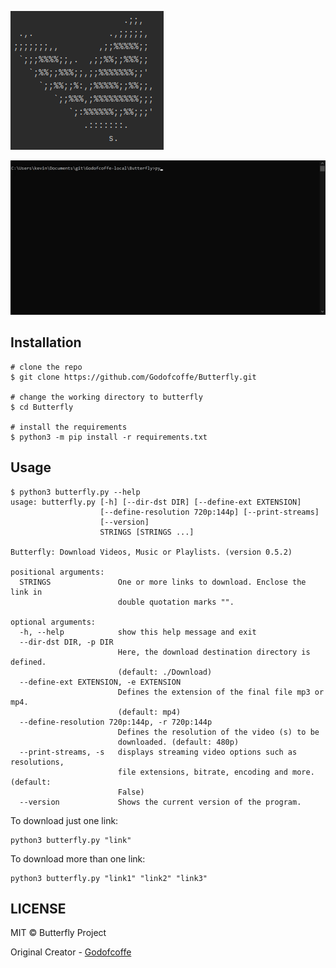 ![screenshot](.images/logo.PNG)

![gif](.images/gif-example.gif)

## Installation
```
# clone the repo
$ git clone https://github.com/Godofcoffe/Butterfly.git

# change the working directory to butterfly
$ cd Butterfly

# install the requirements
$ python3 -m pip install -r requirements.txt
```
## Usage
```
$ python3 butterfly.py --help
usage: butterfly.py [-h] [--dir-dst DIR] [--define-ext EXTENSION]
                    [--define-resolution 720p:144p] [--print-streams]
                    [--version]
                    STRINGS [STRINGS ...]

Butterfly: Download Videos, Music or Playlists. (version 0.5.2)

positional arguments:
  STRINGS               One or more links to download. Enclose the link in
                        double quotation marks "".

optional arguments:
  -h, --help            show this help message and exit
  --dir-dst DIR, -p DIR
                        Here, the download destination directory is defined.
                        (default: ./Download)
  --define-ext EXTENSION, -e EXTENSION
                        Defines the extension of the final file mp3 or mp4.
                        (default: mp4)
  --define-resolution 720p:144p, -r 720p:144p
                        Defines the resolution of the video (s) to be
                        downloaded. (default: 480p)
  --print-streams, -s   displays streaming video options such as resolutions,
                        file extensions, bitrate, encoding and more. (default:
                        False)
  --version             Shows the current version of the program.
```
To download just one link:
```
python3 butterfly.py "link"
```
To download more than one link:
```
python3 butterfly.py "link1" "link2" "link3"
```
## LICENSE
MIT © Butterfly Project

Original Creator - [Godofcoffe](https://github.com/Godofcoffe)
